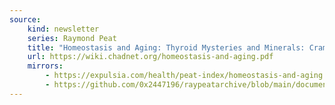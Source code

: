 ```yaml
---
source:
    kind: newsletter
    series: Raymond Peat
    title: "Homeostasis and Aging: Thyroid Mysteries and Minerals: Cramps, Excitotoxicity, Dementia, and CO2"
    url: https://wiki.chadnet.org/homeostasis-and-aging.pdf
    mirrors:
        - https://expulsia.com/health/peat-index/homeostasis-and-aging.pdf
        - https://github.com/0x2447196/raypeatarchive/blob/main/documents/newsletters/homeostasis-and-aging.txt
---
```


